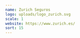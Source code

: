 ```yaml
---
name: Zurich Seguros
logo: uploads/logo_zurich.svg
scale: 1
website: https://www.zurich.es/
sort: 15
---
```

